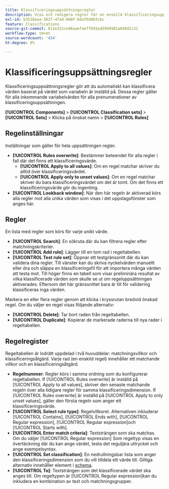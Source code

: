 ```yaml
---
title: Klassificeringsuppsättningsregler
description: Visa och redigera regler för en enskild klassificeringsuppsättning.
exl-id: b3518aaa-382f-47ad-860f-b6af6ddb3cbc
feature: Classifications
source-git-commit: 811e321ce96aaefaeff691ed5969981a048d2c31
workflow-type: tm+mt
source-wordcount: '424'
ht-degree: 0%

---
```


# Klassificeringsuppsättningsregler

Klassificeringsuppsättningsregler gör att du automatiskt kan klassificera värden baserat på värdet som variabeln är inställd på. Dessa regler gäller för alla inkommande variabelvärden för alla prenumerationer av klassificeringsuppsättningen.

**[!UICONTROL Components]** > **[!UICONTROL Classification sets]** > **[!UICONTROL Sets]** > Klicka på önskat namn > **[!UICONTROL Rules]**

## Regelinställningar

Inställningar som gäller för hela uppsättningen regler.

* **[!UICONTROL Rules overwrite]**: Bestämmer beteendet för alla regler i fall där det finns ett klassificeringsvärde.
   * **[!UICONTROL Apply to all values]**: Om en regel matchar skriver du alltid över klassificeringsvärdet.
   * **[!UICONTROL Apply only to unset values]**: Om en regel matchar skriver du bara klassificeringsvärdet om det är tomt. Om det finns ett klassificeringsvärde gör du ingenting.
* **[!UICONTROL Lookback window]**: När den här regeln är aktiverad körs alla regler mot alla unika värden som visas i det uppslagsfönster som anges här.

## Regler

En lista med regler som körs för varje unikt värde.

* **[!UICONTROL Search]**: En sökruta där du kan filtrera regler efter matchningskriterier.
* **[!UICONTROL Add rule]**: Lägger till en tom rad i regeltabellen.
* **[!UICONTROL Test rule set]**: Öppnar ett testgränssnitt där du kan validera dina regler. Till vänster kan du skriva nyckelvärden manuellt eller dra och släppa en klassificeringsfil för att importera många värden att testa mot. Till höger finns en tabell som visar preliminära resultat av vilka klassificerade värden som skulle se ut om regeluppsättningen aktiverades. Eftersom det här gränssnittet bara är till för validering klassificeras inga värden.

Markera en eller flera regler genom att klicka i kryssrutan bredvid önskad regel. Om du väljer en regel visas följande alternativ:

* **[!UICONTROL Delete]**: Tar bort raden från regeltabellen.
* **[!UICONTROL Duplicate]**: Kopierar de markerade raderna till nya rader i regeltabellen.

## Regelregister

Regeltabellen är lodrätt uppdelad i två huvuddelar: matchningsvillkor och klassificeringsåtgärd. Varje rad (en enskild regel) innehåller ett matchande villkor och en klassificeringsåtgärd.

* **Regelnummer**: Regler körs i samma ordning som du konfigurerar regeltabellen. If [!UICONTROL Rules overwrite] är inställd på [!UICONTROL Apply to all values], skriver den senaste matchande regeln över alla tidigare regler för samma klassificeringsdimension. If [!UICONTROL Rules overwrite] är inställd på [!UICONTROL Apply to only unset values], gäller den första regeln som anger ett klassificeringsvärde.
* **[!UICONTROL Select rule type]**: Regelvillkoret. Alternativen inkluderar [!UICONTROL Contains], [!UICONTROL Ends with], [!UICONTROL Regular expression], [!UICONTROL Regular expression]och [!UICONTROL Starts with].
* **[!UICONTROL Enter match criteria]**: Textsträngen som ska matchas. Om du väljer [!UICONTROL Regular expression] Som regeltyp visas en övertäckning där du kan ange värdet, testa det reguljära uttrycket och ange exempelsyntax.
* **[!UICONTROL Set classification]**: En nedrullningsbar lista som anger den klassificeringsdimension som du vill tilldela ett värde till. Giltiga alternativ innehåller element i [schema](schema.md).
* **[!UICONTROL To]**: Textsträngen som det klassificerade värdet ska anges till. Om regeltypen är [!UICONTROL Regular expression]kan du inkludera en kombination av text och matchningsgrupper.
